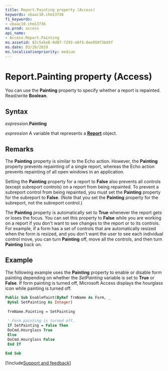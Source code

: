 ```yaml
---
title: Report.Painting property (Access)
keywords: vbaac10.chm13736
f1_keywords:
- vbaac10.chm13736
ms.prod: access
api_name:
- Access.Report.Painting
ms.assetid: 82c5a5e6-9d87-7293-e0f5-8ee950f3b85f
ms.date: 03/20/2019
ms.localizationpriority: medium
---
```



# Report.Painting property (Access)

You can use the **Painting** property to specify whether a report is repainted. Read/write **Boolean**.


## Syntax

_expression_.**Painting**

_expression_ A variable that represents a **[Report](Access.Report.md)** object.


## Remarks

The **Painting** property is similar to the Echo action. However, the **Painting** property prevents repainting of a single report, whereas the Echo action prevents repainting of all open windows in an application.

Setting the **Painting** property for a report to **False** also prevents all controls (except subreport controls) on a report from being repainted. To prevent a subreport control from being repainted, you must set the **Painting** property for the subreport to **False**. (Note that you set the **Painting** property for the subreport, not the subreport control.)

The **Painting** property is automatically set to **True** whenever the report gets or loses the focus. You can set this property to **False** while you are working on a report if you don't want to see changes to the report or to its controls. For example, if a form has a set of controls that are automatically resized when the form is resized, and you don't want the user to see each individual control move, you can turn **Painting** off, move all the controls, and then turn **Painting** back on.


## Example

The following example uses the **Painting** property to enable or disable form painting depending on whether the _SetPainting_ variable is set to **True** or **False**. If form painting is turned off, Microsoft Access displays the hourglass icon while painting is turned off.

```vb
Public Sub EnablePaint(ByRef frmName As Form, _ 
 ByVal SetPainting As Integer) 
 
 frmName.Painting = SetPainting 
 
 ' Form painting is turned off. 
 If SetPainting = False Then 
 DoCmd.Hourglass True 
 Else 
 DoCmd.Hourglass False 
 End If 
 
End Sub
```



[!include[Support and feedback](~/includes/feedback-boilerplate.md)]